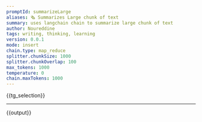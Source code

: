 ```yaml
---
promptId: summarizeLarge
aliases: 🗞️ Summarizes Large chunk of text
summary: uses langchain chain to summarize large chunk of text
author: Noureddine
tags: writing, thinking, learning
version: 0.0.1
mode: insert
chain.type: map_reduce
splitter.chunkSize: 1000
splitter.chunkOverlap: 100
max_tokens: 1000
temperature: 0
chain.maxTokens: 1000
---
```

{{tg_selection}}
***
{{output}}